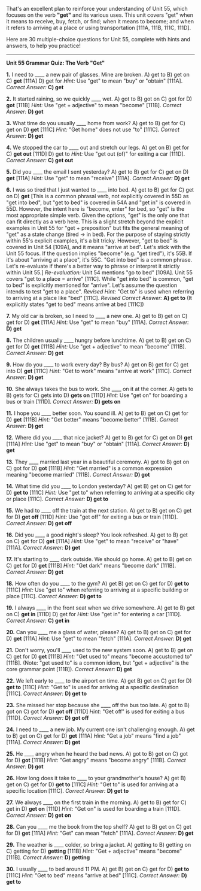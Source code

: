 That's an excellent plan to reinforce your understanding of Unit 55, which focuses on the verb **"get"** and its various uses. This unit covers "get" when it means to receive, buy, fetch, or find; when it means to become; and when it refers to arriving at a place or using transportation [111A, 111B, 111C, 111D].

Here are 30 multiple-choice questions for Unit 55, complete with hints and answers, to help you practice!

---

**Unit 55 Grammar Quiz: The Verb "Get"**

**1.** I need to ____ a new pair of glasses. Mine are broken.
    A) get to
    B) get on
    C) **get** [111A]
    D) get for
    *Hint:* Use "get" to mean "buy" or "obtain" [111A].
    *Correct Answer:* **C) get**

**2.** It started raining, so we quickly ____ wet.
    A) got to
    B) got on
    C) got for
    D) **got** [111B]
    *Hint:* Use "get + adjective" to mean "become" [111B].
    *Correct Answer:* **D) got**

**3.** What time do you usually ____ home from work?
    A) get to
    B) get for
    C) get on
    D) **get** [111C]
    *Hint:* "Get home" does not use "to" [111C].
    *Correct Answer:* **D) get**

**4.** We stopped the car to ____ out and stretch our legs.
    A) get on
    B) get for
    C) **get out** [111D]
    D) get to
    *Hint:* Use "get out (of)" for exiting a car [111D].
    *Correct Answer:* **C) get out**

**5.** Did you ____ the email I sent yesterday?
    A) get to
    B) get for
    C) get on
    D) **get** [111A]
    *Hint:* Use "get" to mean "receive" [111A].
    *Correct Answer:* **D) get**

**6.** I was so tired that I just wanted to ____ into bed.
    A) get to
    B) get for
    C) get on
    D) **get** [This is a common phrasal verb, not explicitly covered in 55D as "get into bed", but "get to bed" is covered in 54A and "get in" is covered in 55D. However, the intent here is "become, enter" for bed, so "get" is the most appropriate simple verb. Given the options, "get" is the only one that can fit directly as a verb here. This is a slight stretch beyond the explicit examples in Unit 55 for "get + preposition" but fits the general meaning of "get" as a state change (tired -> in bed). For the purpose of staying strictly within 55's explicit examples, it's a bit tricky. However, "get to bed" is covered in Unit 54 [109A], and it means "arrive at bed". Let's stick with the Unit 55 focus. If the question implies "become" (e.g. "get tired"), it's 55B. If it's about "arriving at a place", it's 55C. "Get into bed" is a common phrase. Let's re-evaluate if there's a better way to phrase or interpret it strictly within Unit 55.]
    *Re-evaluation:* Unit 54 mentions "go to bed" [109A]. Unit 55 covers "get to a place = arrive" [111C]. While "get into bed" is common, "get to bed" is explicitly mentioned for "arrive". Let's assume the question intends to test "get to a place".
    *Revised Hint:* "Get to" is used when referring to arriving at a place like "bed" [111C].
    *Revised Correct Answer:* **A) get to** (It explicitly states "get to bed" means arrive at bed [111C])

**7.** My old car is broken, so I need to ____ a new one.
    A) get to
    B) get on
    C) get for
    D) **get** [111A]
    *Hint:* Use "get" to mean "buy" [111A].
    *Correct Answer:* **D) get**

**8.** The children usually ____ hungry before lunchtime.
    A) get to
    B) get on
    C) get for
    D) **get** [111B]
    *Hint:* Use "get + adjective" to mean "become" [111B].
    *Correct Answer:* **D) get**

**9.** How do you ____ to work every day? By bus?
    A) get on
    B) get for
    C) get into
    D) **get** [111C]
    *Hint:* "Get to work" means "arrive at work" [111C].
    *Correct Answer:* **D) get**

**10.** She always takes the bus to work. She ____ on it at the corner.
    A) gets to
    B) gets for
    C) gets into
    D) **gets on** [111D]
    *Hint:* Use "get on" for boarding a bus or train [111D].
    *Correct Answer:* **D) gets on**

**11.** I hope you ____ better soon. You sound ill.
    A) get to
    B) get on
    C) get for
    D) **get** [111B]
    *Hint:* "Get better" means "become better" [111B].
    *Correct Answer:* **D) get**

**12.** Where did you ____ that nice jacket?
    A) get to
    B) get for
    C) get on
    D) **get** [111A]
    *Hint:* Use "get" to mean "buy" or "obtain" [111A].
    *Correct Answer:* **D) get**

**13.** They ____ married last year in a beautiful ceremony.
    A) got to
    B) got on
    C) got for
    D) **got** [111B]
    *Hint:* "Get married" is a common expression meaning "become married" [111B].
    *Correct Answer:* **D) got**

**14.** What time did you ____ to London yesterday?
    A) get
    B) get on
    C) get for
    D) **get to** [111C]
    *Hint:* Use "get to" when referring to arriving at a specific city or place [111C].
    *Correct Answer:* **D) get to**

**15.** We had to ____ off the train at the next station.
    A) get to
    B) get on
    C) get for
    D) **get off** [111D]
    *Hint:* Use "get off" for exiting a bus or train [111D].
    *Correct Answer:* **D) get off**

**16.** Did you ____ a good night's sleep? You look refreshed.
    A) get to
    B) get on
    C) get for
    D) **get** [111A]
    *Hint:* Use "get" to mean "receive" or "have" [111A].
    *Correct Answer:* **D) get**

**17.** It's starting to ____ dark outside. We should go home.
    A) get to
    B) get on
    C) get for
    D) **get** [111B]
    *Hint:* "Get dark" means "become dark" [111B].
    *Correct Answer:* **D) get**

**18.** How often do you ____ to the gym?
    A) get
    B) get on
    C) get for
    D) **get to** [111C]
    *Hint:* Use "get to" when referring to arriving at a specific building or place [111C].
    *Correct Answer:* **D) get to**

**19.** I always ____ in the front seat when we drive somewhere.
    A) get to
    B) get on
    C) **get in** [111D]
    D) get for
    *Hint:* Use "get in" for entering a car [111D].
    *Correct Answer:* **C) get in**

**20.** Can you ____ me a glass of water, please?
    A) get to
    B) get on
    C) get for
    D) **get** [111A]
    *Hint:* Use "get" to mean "fetch" [111A].
    *Correct Answer:* **D) get**

**21.** Don't worry, you'll ____ used to the new system soon.
    A) get to
    B) get on
    C) get for
    D) **get** [111B]
    *Hint:* "Get used to" means "become accustomed to" [111B]. (Note: "get used to" is a common idiom, but "get + adjective" is the core grammar point [111B]).
    *Correct Answer:* **D) get**

**22.** We left early to ____ to the airport on time.
    A) get
    B) get on
    C) get for
    D) **get to** [111C]
    *Hint:* "Get to" is used for arriving at a specific destination [111C].
    *Correct Answer:* **D) get to**

**23.** She missed her stop because she ____ off the bus too late.
    A) got to
    B) got on
    C) got for
    D) **got off** [111D]
    *Hint:* "Get off" is used for exiting a bus [111D].
    *Correct Answer:* **D) got off**

**24.** I need to ____ a new job. My current one isn't challenging enough.
    A) get to
    B) get on
    C) get for
    D) **get** [111A]
    *Hint:* "Get a job" means "find a job" [111A].
    *Correct Answer:* **D) get**

**25.** He ____ angry when he heard the bad news.
    A) got to
    B) got on
    C) got for
    D) **got** [111B]
    *Hint:* "Get angry" means "become angry" [111B].
    *Correct Answer:* **D) got**

**26.** How long does it take to ____ to your grandmother's house?
    A) get
    B) get on
    C) get for
    D) **get to** [111C]
    *Hint:* "Get to" is used for arriving at a specific location [111C].
    *Correct Answer:* **D) get to**

**27.** We always ____ on the first train in the morning.
    A) get to
    B) get for
    C) get in
    D) **get on** [111D]
    *Hint:* "Get on" is used for boarding a train [111D].
    *Correct Answer:* **D) get on**

**28.** Can you ____ me the book from the top shelf?
    A) get to
    B) get on
    C) get for
    D) **get** [111A]
    *Hint:* "Get" can mean "fetch" [111A].
    *Correct Answer:* **D) get**

**29.** The weather is ____ colder, so bring a jacket.
    A) getting to
    B) getting on
    C) getting for
    D) **getting** [111B]
    *Hint:* "Get + adjective" means "become" [111B].
    *Correct Answer:* **D) getting**

**30.** I usually ____ to bed around 11 PM.
    A) get
    B) get on
    C) get for
    D) **get to** [111C]
    *Hint:* "Get to bed" means "arrive at bed" [111C].
    *Correct Answer:* **D) get to**